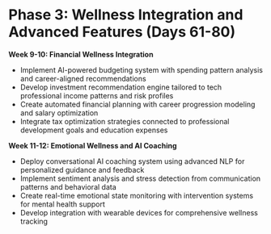 # Phase 3: Wellness Integration and Advanced Features (Days 61-80)

**Week 9-10: Financial Wellness Integration**
- Implement AI-powered budgeting system with spending pattern analysis and career-aligned recommendations
- Develop investment recommendation engine tailored to tech professional income patterns and risk profiles
- Create automated financial planning with career progression modeling and salary optimization
- Integrate tax optimization strategies connected to professional development goals and education expenses

**Week 11-12: Emotional Wellness and AI Coaching**
- Deploy conversational AI coaching system using advanced NLP for personalized guidance and feedback
- Implement sentiment analysis and stress detection from communication patterns and behavioral data
- Create real-time emotional state monitoring with intervention systems for mental health support
- Develop integration with wearable devices for comprehensive wellness tracking


